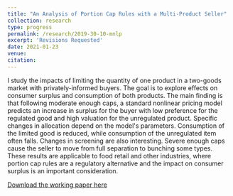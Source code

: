 ```yaml
---
title: "An Analysis of Portion Cap Rules with a Multi-Product Seller"
collection: research
type: progress
permalink: /research/2019-30-10-mnlp
excerpt: 'Revisions Requested'
date: 2021-01-23
venue: 
citation: 
---
```


I study the impacts of limiting the quantity of one product in a two-goods market with privately-informed buyers. The goal is to explore effects on consumer surplus and consumption of both products. The main finding is that following moderate enough caps, a standard nonlinear pricing model predicts an increase in surplus for the buyer with low preference for the regulated good and high valuation for the unregulated product. Specific changes in allocation depend on the model's parameters. Consumption of the limited good is reduced, while consumption of the unregulated item often falls.  Changes in screening are also interesting. Severe enough caps cause the seller to move from full separation to bunching some types. These results are applicable to food retail and other industries, where portion cap rules are a regulatory alternative and the impact on consumer surplus is an important consideration. 


[Download the working paper here](https://jgnunol.github.io/files/multicap.pdf)
